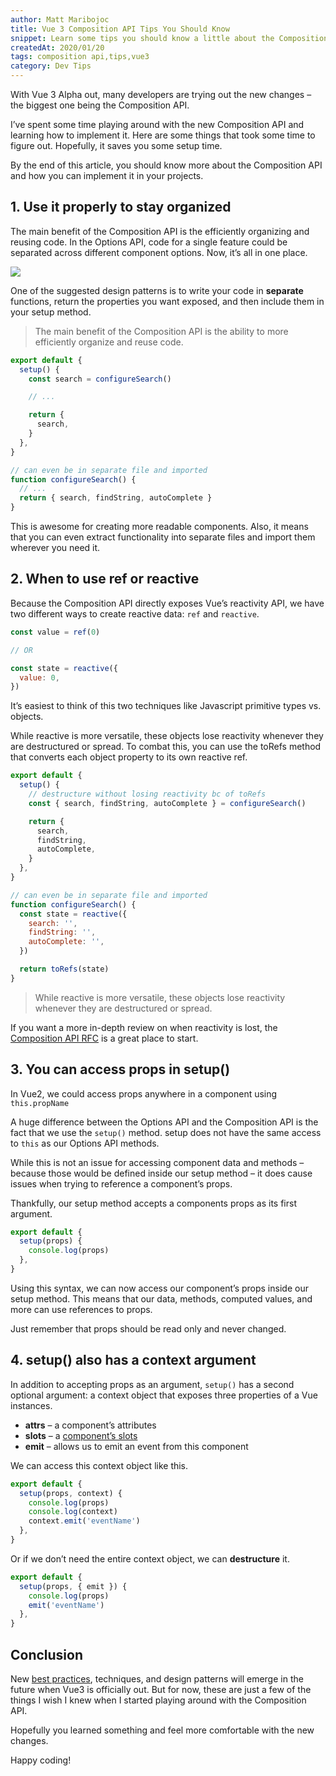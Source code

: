 ```yaml
---
author: Matt Maribojoc
title: Vue 3 Composition API Tips You Should Know
snippet: Learn some tips you should know a little about the Composition API and see how to implement them into your Vue3 projects.
createdAt: 2020/01/20
tags: composition api,tips,vue3
category: Dev Tips
---
```


With Vue 3 Alpha out, many developers are trying out the new changes – the biggest one being the Composition API.

I’ve spent some time playing around with the new Composition API and learning how to implement it. Here are some things that took some time to figure out. Hopefully, it saves you some setup time.

By the end of this article, you should know more about the Composition API and how you can implement it in your projects.

## 1\. Use it properly to stay organized

The main benefit of the Composition API is the efficiently organizing and reusing code. In the Options API, code for a single feature could be separated across different component options. Now, it’s all in one place.

![]($BASE_URL/composition-api.png)

One of the suggested design patterns is to write your code in **separate** functions, return the properties you want exposed, and then include them in your setup method.

> The main benefit of the Composition API is the ability to more efficiently organize and reuse code.

```js
export default {
  setup() {
    const search = configureSearch()

    // ...

    return {
      search,
    }
  },
}

// can even be in separate file and imported
function configureSearch() {
  // ...
  return { search, findString, autoComplete }
}
```

This is awesome for creating more readable components. Also, it means that you can even extract functionality into separate files and import them wherever you need it.

## 2\. When to use ref or reactive

Because the Composition API directly exposes Vue’s reactivity API, we have two different ways to create reactive data: `ref` and `reactive`.

```js
const value = ref(0)

// OR

const state = reactive({
  value: 0,
})
```

It’s easiest to think of this two techniques like Javascript primitive types vs. objects.

While reactive is more versatile, these objects lose reactivity whenever they are destructured or spread. To combat this, you can use the toRefs method that converts each object property to its own reactive ref.

```js
export default {
  setup() {
    // destructure without losing reactivity bc of toRefs
    const { search, findString, autoComplete } = configureSearch()

    return {
      search,
      findString,
      autoComplete,
    }
  },
}

// can even be in separate file and imported
function configureSearch() {
  const state = reactive({
    search: '',
    findString: '',
    autoComplete: '',
  })

  return toRefs(state)
}
```

> While reactive is more versatile, these objects lose reactivity whenever they are destructured or spread.

If you want a more in-depth review on when reactivity is lost, the [Composition API RFC](https://vue-composition-api-rfc.netlify.com/#ref-vs-reactive) is a great place to start.

## 3\. You can access props in setup()

In Vue2, we could access props anywhere in a component using `this.propName`

A huge difference between the Options API and the Composition API is the fact that we use the `setup()` method. setup does not have the same access to `this` as our Options API methods.

While this is not an issue for accessing component data and methods – because those would be defined inside our setup method – it does cause issues when trying to reference a component’s props.

Thankfully, our setup method accepts a components props as its first argument.

```js
export default {
  setup(props) {
    console.log(props)
  },
}
```

Using this syntax, we can now access our component’s props inside our setup method. This means that our data, methods, computed values, and more can use references to props.

Just remember that props should be read only and never changed.

## 4\. setup() also has a context argument

In addition to accepting props as an argument, `setup()` has a second optional argument: a context object that exposes three properties of a Vue instances.

- **attrs** – a component’s attributes
- **slots** – a [component’s slots](https://learnvue.co/2019/12/using-component-slots-in-vuejs%e2%80%8a-%e2%80%8aan-overview/)
- **emit** – allows us to emit an event from this component

We can access this context object like this.

```js
export default {
  setup(props, context) {
    console.log(props)
    console.log(context)
    context.emit('eventName')
  },
}
```

Or if we don’t need the entire context object, we can **destructure** it.

```js
export default {
  setup(props, { emit }) {
    console.log(props)
    emit('eventName')
  },
}
```

## Conclusion

New [best practices](https://learnvue.co/2020/01/12-vuejs-best-practices-for-pro-developers/), techniques, and design patterns will emerge in the future when Vue3 is officially out. But for now, these are just a few of the things I wish I knew when I started playing around with the Composition API.

Hopefully you learned something and feel more comfortable with the new changes.

Happy coding!
